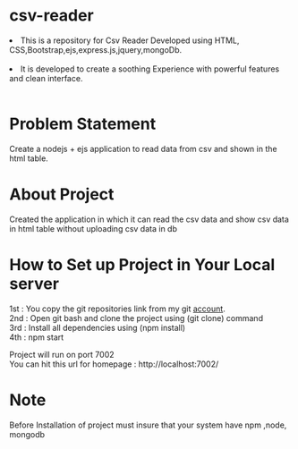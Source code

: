 # csv-reader

<li>This is a repository for Csv Reader Developed using HTML, CSS,Bootstrap,ejs,express.js,jquery,mongoDb.</li>
<br>
<li> It is developed to create a soothing Experience with powerful features and clean interface.</li>
<br>

# Problem Statement

Create a nodejs + ejs  application to read data from csv and shown in the html table.
<br>

# About Project

Created the application in which it can read the csv data and show csv data in html table without uploading csv data in db


# How to Set up Project in Your Local server

1st : You copy the git repositories link from my git <a href="https://github.com/Shivanik-tech/csv-upload.git">account</a>.  <br>
2nd : Open git bash and clone the project using (git clone) command <br>
3rd : Install all dependencies using (npm install)  <br>
4th : npm start <br>

Project will run on port 7002  <br>
You can hit this url for homepage : http://localhost:7002/  <br>

# Note
Before Installation of project must insure that your system have npm ,node, mongodb